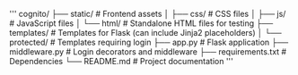
'''
cognito/
├── static/             # Frontend assets
│   ├── css/            # CSS files
│   ├── js/             # JavaScript files
│   └── html/           # Standalone HTML files for testing
├── templates/          # Templates for Flask (can include Jinja2 placeholders)
│   └── protected/      # Templates requiring login
├── app.py              # Flask application
├── middleware.py       # Login decorators and middleware
├── requirements.txt    # Dependencies
└── README.md           # Project documentation
'''
